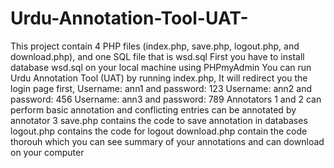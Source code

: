 # Urdu-Annotation-Tool-UAT-
This project contain 4 PHP files (index.php, save.php, logout.php, and download.php), and one SQL file that is wsd.sql
First you have to install database wsd.sql on your local machine using PHPmyAdmin 
You can run Urdu Annotation Tool (UAT) by running index.php, It will redirect you the login page first, 
Username: ann1 and password: 123
Username: ann2 and password: 456
Username: ann3 and password: 789
Annotators 1 and 2 can perform basic annotation and conflicting entries can be annotated by annotator 3
save.php contains the code to save annotation in databases
logout.php contains the code for logout
download.php contain the code thorouh which you can see summary of your annotations and can download on your computer
